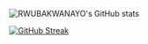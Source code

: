 ![RWUBAKWANAYO's GitHub stats](https://github-readme-stats.vercel.app/api?username=RWUBAKWANAYO&count_private=true&theme=dark&show_icons=true&bg_color=000120&title_color=EFFF00&text_color=CDEEFFE2&icon_color=00F6FF&border_color=B3BBFF42)

[![GitHub Streak](http://github-readme-streak-stats.herokuapp.com?user=RWUBAKWANAYO&theme=elegant&hide_border=false&date_format=M%20j%5B%2C%20Y%5D&ring=EFFF00&fire=00F6FF&currStreakLabel=00F6FF&border=B3BBFF8B&sideLabels=EFFF00&dates=CDEEFFE2)](https://git.io/streak-stats)
